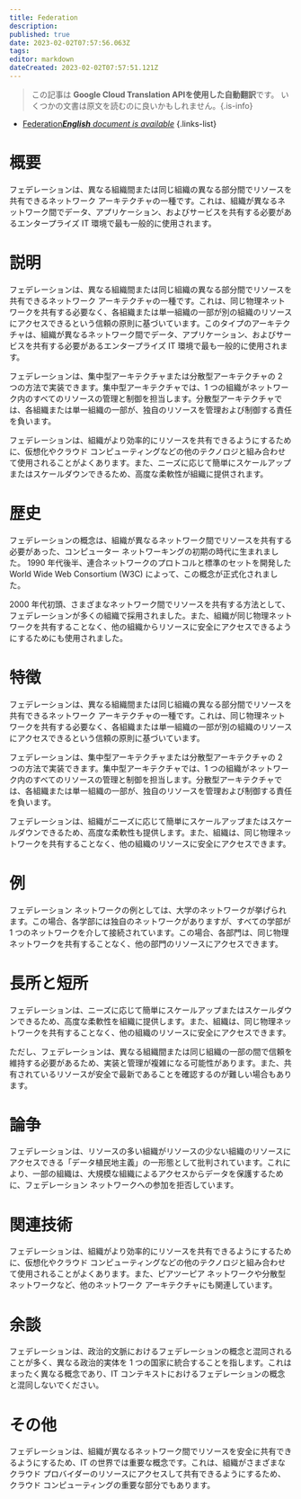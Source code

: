 ```yaml
---
title: Federation
description: 
published: true
date: 2023-02-02T07:57:56.063Z
tags: 
editor: markdown
dateCreated: 2023-02-02T07:57:51.121Z
---
```


> この記事は **Google Cloud Translation APIを使用した自動翻訳**です。
いくつかの文書は原文を読むのに良いかもしれません。{.is-info}



- [Federation***English** document is available*](/en/Knowledge-base/Dictionary/federation)
{.links-list}


# 概要
フェデレーションは、異なる組織間または同じ組織の異なる部分間でリソースを共有できるネットワーク アーキテクチャの一種です。これは、組織が異なるネットワーク間でデータ、アプリケーション、およびサービスを共有する必要があるエンタープライズ IT 環境で最も一般的に使用されます。

# 説明
フェデレーションは、異なる組織間または同じ組織の異なる部分間でリソースを共有できるネットワーク アーキテクチャの一種です。これは、同じ物理ネットワークを共有する必要なく、各組織または単一組織の一部が別の組織のリソースにアクセスできるという信頼の原則に基づいています。このタイプのアーキテクチャは、組織が異なるネットワーク間でデータ、アプリケーション、およびサービスを共有する必要があるエンタープライズ IT 環境で最も一般的に使用されます。

フェデレーションは、集中型アーキテクチャまたは分散型アーキテクチャの 2 つの方法で実装できます。集中型アーキテクチャでは、1 つの組織がネットワーク内のすべてのリソースの管理と制御を担当します。分散型アーキテクチャでは、各組織または単一組織の一部が、独自のリソースを管理および制御する責任を負います。

フェデレーションは、組織がより効率的にリソースを共有できるようにするために、仮想化やクラウド コンピューティングなどの他のテクノロジと組み合わせて使用されることがよくあります。また、ニーズに応じて簡単にスケールアップまたはスケールダウンできるため、高度な柔軟性が組織に提供されます。

# 歴史
フェデレーションの概念は、組織が異なるネットワーク間でリソースを共有する必要があった、コンピューター ネットワーキングの初期の時代に生まれました。 1990 年代後半、連合ネットワークのプロトコルと標準のセットを開発した World Wide Web Consortium (W3C) によって、この概念が正式化されました。

2000 年代初頭、さまざまなネットワーク間でリソースを共有する方法として、フェデレーションが多くの組織で採用されました。また、組織が同じ物理ネットワークを共有することなく、他の組織からリソースに安全にアクセスできるようにするためにも使用されました。

# 特徴
フェデレーションは、異なる組織間または同じ組織の異なる部分間でリソースを共有できるネットワーク アーキテクチャの一種です。これは、同じ物理ネットワークを共有する必要なく、各組織または単一組織の一部が別の組織のリソースにアクセスできるという信頼の原則に基づいています。

フェデレーションは、集中型アーキテクチャまたは分散型アーキテクチャの 2 つの方法で実装できます。集中型アーキテクチャでは、1 つの組織がネットワーク内のすべてのリソースの管理と制御を担当します。分散型アーキテクチャでは、各組織または単一組織の一部が、独自のリソースを管理および制御する責任を負います。

フェデレーションは、組織がニーズに応じて簡単にスケールアップまたはスケールダウンできるため、高度な柔軟性も提供します。また、組織は、同じ物理ネットワークを共有することなく、他の組織のリソースに安全にアクセスできます。

# 例
フェデレーション ネットワークの例としては、大学のネットワークが挙げられます。この場合、各学部には独自のネットワークがありますが、すべての学部が 1 つのネットワークを介して接続されています。この場合、各部門は、同じ物理ネットワークを共有することなく、他の部門のリソースにアクセスできます。

# 長所と短所
フェデレーションは、ニーズに応じて簡単にスケールアップまたはスケールダウンできるため、高度な柔軟性を組織に提供します。また、組織は、同じ物理ネットワークを共有することなく、他の組織のリソースに安全にアクセスできます。

ただし、フェデレーションは、異なる組織間または同じ組織の一部の間で信頼を維持する必要があるため、実装と管理が複雑になる可能性があります。また、共有されているリソースが安全で最新であることを確認するのが難しい場合もあります。

# 論争
フェデレーションは、リソースの多い組織がリソースの少ない組織のリソースにアクセスできる「データ植民地主義」の一形態として批判されています。これにより、一部の組織は、大規模な組織によるアクセスからデータを保護するために、フェデレーション ネットワークへの参加を拒否しています。

# 関連技術
フェデレーションは、組織がより効率的にリソースを共有できるようにするために、仮想化やクラウド コンピューティングなどの他のテクノロジと組み合わせて使用されることがよくあります。また、ピアツーピア ネットワークや分散型ネットワークなど、他のネットワーク アーキテクチャにも関連しています。

# 余談
フェデレーションは、政治的文脈におけるフェデレーションの概念と混同されることが多く、異なる政治的実体を 1 つの国家に統合することを指します。これはまったく異なる概念であり、IT コンテキストにおけるフェデレーションの概念と混同しないでください。

# その他
フェデレーションは、組織が異なるネットワーク間でリソースを安全に共有できるようにするため、IT の世界では重要な概念です。これは、組織がさまざまなクラウド プロバイダーのリソースにアクセスして共有できるようにするため、クラウド コンピューティングの重要な部分でもあります。